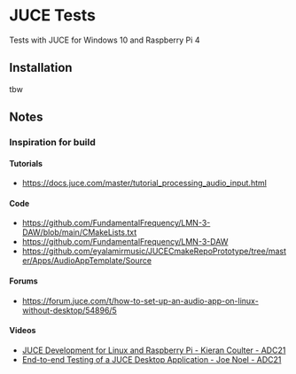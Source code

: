 # JUCE Tests

Tests with JUCE for Windows 10 and Raspberry Pi 4

## Installation

tbw

## Notes

### Inspiration for build 

#### Tutorials

- https://docs.juce.com/master/tutorial_processing_audio_input.html

#### Code

- https://github.com/FundamentalFrequency/LMN-3-DAW/blob/main/CMakeLists.txt
- https://github.com/FundamentalFrequency/LMN-3-DAW
- https://github.com/eyalamirmusic/JUCECmakeRepoPrototype/tree/master/Apps/AudioAppTemplate/Source

#### Forums

- https://forum.juce.com/t/how-to-set-up-an-audio-app-on-linux-without-desktop/54896/5

#### Videos

- [JUCE Development for Linux and Raspberry Pi - Kieran Coulter - ADC21](https://www.youtube.com/watch?v=2_7SVHg7OW4)
- [End-to-end Testing of a JUCE Desktop Application - Joe Noel - ADC21](https://www.youtube.com/watch?v=3gi7CO71414)
